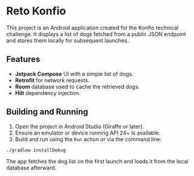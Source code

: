 # Reto Konfio

This project is an Android application created for the Konfio technical challenge. It displays a list of dogs fetched from a public JSON endpoint and stores them locally for subsequent launches.

## Features

- **Jetpack Compose** UI with a simple list of dogs.
- **Retrofit** for network requests.
- **Room** database used to cache the retrieved dogs.
- **Hilt** dependency injection.

## Building and Running

1. Open the project in Android Studio (Giraffe or later).
2. Ensure an emulator or device running API 24+ is available.
3. Build and run using the `Run` action or via the command line:

```bash
./gradlew installDebug
```

The app fetches the dog list on the first launch and loads it from the local database afterward.

